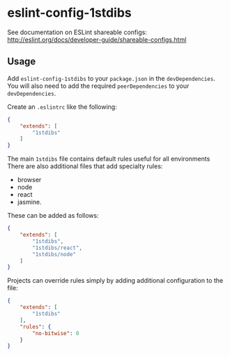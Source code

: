 # eslint-config-1stdibs

See documentation on ESLint shareable configs: http://eslint.org/docs/developer-guide/shareable-configs.html

## Usage
Add `eslint-config-1stdibs` to your `package.json` in the `devDependencies`. You will also need to add the required `peerDependencies` to your `devDependencies`.

Create an `.eslintrc` like the following:

```json
{
    "extends": [
        "1stdibs"
    ]
}
```

The main `1stdibs` file contains default rules useful for all environments There are also additional files that add specialty rules:
- browser
- node
- react
- jasmine.

These can be added as follows:

```json
{
    "extends": [
        "1stdibs",
        "1stdibs/react",
        "1stdibs/node"
    ]
}
```

Projects can override rules simply by adding additional configuration to the file:

```json
{
    "extends": [
        "1stdibs"
    ],
    "rules": {
        "no-bitwise": 0
    }
}
```
